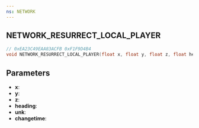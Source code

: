```yaml
---
ns: NETWORK
---
```

## NETWORK_RESURRECT_LOCAL_PLAYER

```c
// 0xEA23C49EAA83ACFB 0xF1F9D4B4
void NETWORK_RESURRECT_LOCAL_PLAYER(float x, float y, float z, float heading, BOOL unk, BOOL changetime);
```


## Parameters
* **x**: 
* **y**: 
* **z**: 
* **heading**: 
* **unk**: 
* **changetime**: 

